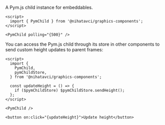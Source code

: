 A Pym.js child instance for embeddables.

```svelte
<script>
  import { PymChild } from '@nihatavci/graphics-components';
</script>

<PymChild polling="{500}" />
```

You can access the Pym.js child through its store in other components to send custom height updates to parent frames:

```svelte
<script>
  import {
    PymChild,
    pymChildStore,
  } from '@nihatavci/graphics-components';

  const updateHeight = () => {
    if ($pymChildStore) $pymChildStore.sendHeight();
  };
</script>

<PymChild />

<button on:click="{updateHeight}">Update height</button>
```

